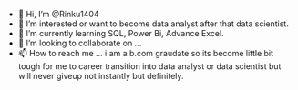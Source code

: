 - 👋 Hi, I’m @Rinku1404
- 👀 I’m interested or want to become data analyst after that data scientist.
- 🌱 I’m currently learning SQL, Power Bi, Advance Excel.
- 💞️ I’m looking to collaborate on ...
- 📫 How to reach me ...
 i am a b.com graudate so its become little bit tough for me to career transition into data analyst or data scientist but will never giveup not instantly but definitely.
<!---
Rinku1404/Rinku1404 is a ✨ special ✨ repository because its `README.md` (this file) appears on your GitHub profile.
You can click the Preview link to take a look at your changes.
--->
